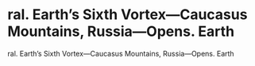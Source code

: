# ral. Earth’s Sixth Vortex—Caucasus Mountains, Russia—Opens. Earth

ral. Earth’s Sixth Vortex—Caucasus Mountains, Russia—Opens. Earth